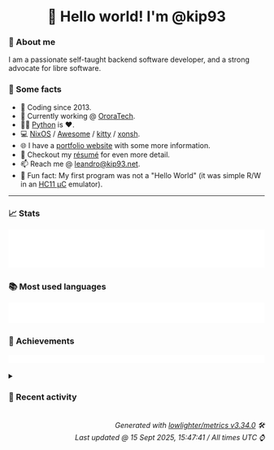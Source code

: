 <!-- README template, populated using this action:
     https://github.com/kip93/kip93/blob/main/.github/workflows/readme.yml. -->

<h1 align="center">👋 Hello world! I'm @kip93</h1> <!-- LOGIN => username -->

### 👤 About me

I am a passionate self-taught backend software developer, and a strong advocate for libre software.


### 💬 Some facts

* 📅 Coding since 2013.
* 💼 Currently working @ [OroraTech](https://ororatech.com/).
* 👨‍💻 [Python](https://github.com/search?q=user%3Akip93&l=python) is ❤️. <!-- LOGIN => username -->
* 💻 [NixOS](https://github.com/NixOS/) /
     [Awesome](https://github.com/awesomeWM/) /
     [kitty](https://github.com/kovidgoyal/kitty/) /
     [xonsh](https://github.com/xonsh/).
* 🌐 I have a [portfolio website](https://kip93.net/) with some more information.
* 📝 Checkout my [résumé](https://kip93.net/resume/) for even more detail.
* 📫 Reach me @ [leandro@kip93.net](mailto:leandro@kip93.net).
* 🎲 Fun fact: My first program was not a "Hello World" (it was simple R/W in an [HC11 µC](https://en.wikipedia.org/wiki/68HC11) emulator).


-----------------------------------------------------------------------------------------------------------------------


### 📈 Stats

![](./stats.svg)


### 📚 Most used languages <!-- by percentage, in decreasing order -->

![](./languages.svg)


### 🏅 Achievements

![](./achievements.svg)


<details> <!-- Last activity -->
<!-- Almost verbatim copy of https://github.com/lowlighter/metrics/blob/latest/source/templates/markdown/partials/activity.ejs, but restructured to be foldable. -->
<summary><h3>📰 Recent activity</h3></summary>

* ➡️ Pushed 66 commits in [kip93/nix](https://github.com/kip93/nix) on branch `fix/self-override`
  * [#44d096f](https://github.com/kip93/nix/commit/44d096f) `nix_store_is_valid_path` param `path` should be `const`
  * [#7e4608a](https://github.com/kip93/nix/commit/7e4608a) More `extern &#34;C&#34;` for FFI

This allows us to catch the header and file getting out of sync, because
we are not doing overloading by mistake.
  * [#eb56b18](https://github.com/kip93/nix/commit/eb56b18) DerivationBuildingGoal: Make almost everything private
  * [#c6ba120](https://github.com/kip93/nix/commit/c6ba120) `DerivationBuildingGoal::started` make local (lambda) variable
  * [#3b9c510](https://github.com/kip93/nix/commit/3b9c510) `DerivationBuildingGoal::outputLocks` make local variable
  * [#a63ac8d](https://github.com/kip93/nix/commit/a63ac8d) Inline `DerivationBuildingGoal::hookDone`
  * [#51dadad](https://github.com/kip93/nix/commit/51dadad) Move up `assert(!hook);`

We don&#39;t need to keep doing this every loop iteration, hook stuff it is only set
above.
  * [#7c1e5b3](https://github.com/kip93/nix/commit/7c1e5b3) In `DerivationBuildingGoal` Demote `actLock` to local variable

It doesn&#39;t need to be a field any more, because we just use it with two
loops.
  * [#4c44a21](https://github.com/kip93/nix/commit/4c44a21) Get rid of a `tryToBuild` tail recursive call with loop

This will make it easier to convert somethings to RAII.
  * [#95c5779](https://github.com/kip93/nix/commit/95c5779) `DerivationBuildingGoal::tryToBuild` pull hook waiting out of switch

Do this with a new `useHook` boolean we carefully make sure is set in
all cases. This change isn&#39;t really worthwhile by itself, but it allows
us to make further refactors (see later commits) which are
well-motivated.
  * [#c7603c6](https://github.com/kip93/nix/commit/c7603c6) Mark tmpDir as const
  * [#2fe629c](https://github.com/kip93/nix/commit/2fe629c) Fix deadlock in SSHMaster::addCommonSSHOpts()

When useMaster is true, startMaster() acquires the state lock, then
calls isMasterRunning(), which calls addCommonSSHOpts(), which tries
to acquire the state lock again, causing a deadlock.

The solution is to move tmpDir out of the state. It doesn&#39;t need to be
there in the first place because it never changes.
  * [#1286d5d](https://github.com/kip93/nix/commit/1286d5d) Fix macOS HUP detection using kqueue instead of poll

On macOS, poll() is fundamentally broken for HUP detection. It loses event
subscriptions when EVFILT_READ fires without matching the requested events
in the pollfd. This causes daemon processes to linger after client disconnect.

This commit replaces poll() with kqueue on macOS, which is what poll()
uses internally but without the bugs. The kqueue implementation uses
EVFILT_READ which works for both sockets and pipes, avoiding EVFILT_SOCK
which only works for sockets.

On Linux and other platforms, we continue using poll() with the standard
POSIX behavior where POLLHUP is always reported regardless of requested events.

Based on work from the Lix project (https://git.lix.systems/lix-project/lix)
commit 69ba3c92db3ecca468bcd5ff7849fa8e8e0fc6c0

Fixes: https://github.com/NixOS/nix/issues/13847
Related: https://git.lix.systems/lix-project/lix/issues/729
Apple bugs: rdar://37537852 (poll), FB17447257 (poll)

Co-authored-by: Jade Lovelace &lt;jadel@mercury.com&gt;
  * [#cbcb434](https://github.com/kip93/nix/commit/cbcb434) libexpr: Convert Symbol comparisons to switch statements

Now that Symbols are statically allocated at compile time with known IDs,
we can use switch statements instead of if-else chains for Symbol comparisons.
This provides better performance through compiler optimizations like jump tables.

Changes:
- Add public getId() method to Symbol class to access the internal ID
- Convert if-else chains comparing Symbol values to switch statements
  in primops.cc&#39;s derivationStrictInternal function
- Simplify control flow by removing the &#39;handled&#39; flag and moving the
  default attribute handling into the switch&#39;s default case

The static and runtime Symbol IDs are guaranteed to match by the
copyIntoSymbolTable implementation which asserts this invariant.

Co-authored-by: John Ericson &lt;git@JohnEricson.me&gt;
  * [#1935c19](https://github.com/kip93/nix/commit/1935c19) Merge pull request #13890 from xokdvium/mkstring-no-copy

Re-introduce mkStringNoCopy (revised)
  * [#6bdb5e8](https://github.com/kip93/nix/commit/6bdb5e8) Fix downstream MinGW build by not looking for Boost Regex
  * [#34181af](https://github.com/kip93/nix/commit/34181af) libexpr: Use mkStringNoCopy in prim_typeOf

This would lead to an unnecessary allocation. Not
a significant issue by any means, but it doesn&#39;t
have to allocate for most cases.
  * [#d62cfc1](https://github.com/kip93/nix/commit/d62cfc1) Re-introduce mkStringNoCopy (revised)

In b70d22b `mkStringNoCopy()` was renamed to
`mkString()`, but this is a bit risky since in code like

    vStringRegular.mkString(&#34;regular&#34;);

we want to be sure that the right overload is picked. (This is
especially problematic since the overload that takes an
`std::string_view` *does* allocate.)  So let&#39;s be explicit.

(Rebased from https://github.com/NixOS/nix/pull/11551)
  * [#725a2f3](https://github.com/kip93/nix/commit/725a2f3) don&#39;t include derivation name in temporary build directories

With the migration to /nix/var/nix/builds we now have failing builds
when the derivation name is too long.
This change removes the derivation name from the temporary build to have
a predictable prefix length:

Also see: https://github.com/NixOS/infra/pull/764
for context.
  * [#7b8ceb5](https://github.com/kip93/nix/commit/7b8ceb5) libutil, libexpr: #10542 abstract over getrusage for getting cpuTime stat and implement windows version

Update src/libutil/windows/current-process.cc

Prefer `nullptr` over `NULL`

Co-authored-by: Sergei Zimmerman &lt;sergei@zimmerman.foo&gt;

Update src/libutil/unix/current-process.cc

Prefer C++ type casts

Co-authored-by: Sergei Zimmerman &lt;sergei@zimmerman.foo&gt;

Update src/libutil/windows/current-process.cc

Prefer C++ type casts

Co-authored-by: Sergei Zimmerman &lt;sergei@zimmerman.foo&gt;

Update src/libutil/unix/current-process.cc

Don&#39;t allocate exception

Co-authored-by: Sergei Zimmerman &lt;sergei@zimmerman.foo&gt;
  * *On 9 Sept 2025, 18:06:13*
* 🔍 Reviewed [#440581 python3Packages.pycyphal: 1.24.3 -&gt; 1.24.5](https://github.com/NixOS/nixpkgs/pull/440581) in [NixOS/nixpkgs](https://github.com/NixOS/nixpkgs)
  * *On 9 Sept 2025, 14:29:24*
* 🔍 Reviewed [#439966 python3Packages.pkg-about: 1.4.0 -&gt; 1.5.0](https://github.com/NixOS/nixpkgs/pull/439966) in [NixOS/nixpkgs](https://github.com/NixOS/nixpkgs)
  * *On 4 Sept 2025, 13:37:13*
* ➡️ Pushed 27 commits in [kip93/nix](https://github.com/kip93/nix) on branch `master`
  * [#2eacb3c](https://github.com/kip93/nix/commit/2eacb3c) Merge pull request #13851 from lovesegfault/http-binary-cache-store-once

refactor(libstore/http-binary-cache-store): pragma once
  * [#0590b13](https://github.com/kip93/nix/commit/0590b13) Revert &#34;Add a crude tracing mechansim for the build results&#34;

The commit says it was added for CA testing --- manual I assume, since
there is no use of this in the test suite. I don&#39;t think we need it any
more, and I am not sure whether it was ever supposed to have made it to
`master` either.

This reverts commit 2eec2f765a86b8954f3a74ff148bc70a2d32be27.
  * [#241abcc](https://github.com/kip93/nix/commit/241abcc) refactor(libstore/http-binary-cache-store): pragma once
  * [#35978ca](https://github.com/kip93/nix/commit/35978ca) Merge pull request #13848 from obsidiansystems/factor-out-drv-check

Factor out `checkOutputs`
  * [#d1bdaef](https://github.com/kip93/nix/commit/d1bdaef) Factor out `checkOutputs`

We currently just use this during the build of a derivation, but there is no
reason we wouldn&#39;t want to use it elsewhere, e.g. to check the outputs
of someone else&#39;s build after the fact.

Moreover, I like pulling things out of `DerivationBuilder` that are
simple and don&#39;t need access to all that state. While
`DerivationBuilder` is unix-only, this refactor also make the code more
portable &#34;for free&#34;.

The header is private, at Eelco&#39;s request.
  * [#6c8f5ef](https://github.com/kip93/nix/commit/6c8f5ef) Merge pull request #13802 from obsidiansystems/post-build-hook-later

Move `runPostBuildHook` out of `DerivationBuilder`
  * [#193ad73](https://github.com/kip93/nix/commit/193ad73) Merge pull request #13808 from obsidiansystems/derivation-builder-kvm

Create `StringSet DerivationBuilderParams::systemFeatures`
  * [#f4a0161](https://github.com/kip93/nix/commit/f4a0161) Create `StringSet DerivationBuilderParams::systemFeatures`

Do this to avoid checking &#34;system features&#34; from the store config
directly, because we rather not have `DerivationBuilder` depend on
`Store`.
  * [#79211b6](https://github.com/kip93/nix/commit/79211b6) Merge pull request #13846 from obsidiansystems/derivation-builder-params-aggregate-initialize

No more `DerivationBuilderParams:` constructor!
  * [#f5f9e32](https://github.com/kip93/nix/commit/f5f9e32) No more `DerivationBuilderParams:` constructor!

I am not sure how/why this started working. C++23?
  * [#564593b](https://github.com/kip93/nix/commit/564593b) Merge pull request #13837 from xokdvium/bump-nixpkgs

flake: Update nixpkgs
  * [#8ee7479](https://github.com/kip93/nix/commit/8ee7479) Merge pull request #13819 from obsidiansystems/relative-url

Implement `parseURLRelative`, use in `HttpBinaryCacheStore`
  * [#e82210b](https://github.com/kip93/nix/commit/e82210b) Implement `parseURLRelative`, use in `HttpBinaryCacheStore`

This allows us to replace some very hacky and not correct string
concatentation in `HttpBinaryCacheStore`. It will especially be useful
with #13752, when today&#39;s hacks started to cause problems in practice,
not just theory.

Also make `fixGitURL` returned a `ParsedURL`.
  * [#625477a](https://github.com/kip93/nix/commit/625477a) flake: Update nixpkgs

• Updated input &#39;nixpkgs&#39;:
    &#39;github:NixOS/nixpkgs/cd32a774ac52caaa03bcfc9e7591ac8c18617ced?narHash=sha256-VtMQg02B3kt1oejwwrGn50U9Xbjgzfbb5TV5Wtx8dKI%3D&#39; (2025-08-17)
  → &#39;github:NixOS/nixpkgs/d98ce345cdab58477ca61855540999c86577d19d?narHash=sha256-O2CIn7HjZwEGqBrwu9EU76zlmA5dbmna7jL1XUmAId8%3D&#39; (2025-08-26)

This update contains d1266642a8722f2a05e311fa151c1413d2b9653c, which
is necessary for the TOML timestamps to get tested via nixpkgsLibTests job.
  * [#231f3af](https://github.com/kip93/nix/commit/231f3af) Merge pull request #13835 from obsidiansystems/better-string-split

Better `stringSplit`
  * [#cc4aa70](https://github.com/kip93/nix/commit/cc4aa70) Better `stringSplit`

I need this for some `ParseURL` improvements, but I figure this is
better to send as its own PR.

I changed the tests willy-nilly to sometimes use
`std::list&lt;std::string_view&gt;` instead of `Strings` (which is
`std::list&lt;std::string&gt;`).

Co-Authored-By: Sergei Zimmerman &lt;sergei@zimmerman.foo&gt;
  * [#0bd9d6a](https://github.com/kip93/nix/commit/0bd9d6a) Merge pull request #13832 from kip93/fix/empty-ports

Handle empty ports with new URL parsing
  * [#7989e31](https://github.com/kip93/nix/commit/7989e31) Handle empty ports
  * [#0250d50](https://github.com/kip93/nix/commit/0250d50) Move `runPostBuildHook` out of `DerivationBuilder`

It is suppposed to be &#34;post build&#34; not &#34;during the build&#34; after all. Its
location now matches that for the hook case (see elsewhere in
`DerivationdBuildingGoal`).

It was in a try-catch before, and now it isn&#39;t, but I believe that it is
impossible for it to throw `BuildError`, which is sufficient for this
code motion to be correct.
  * [#f0c7fbc](https://github.com/kip93/nix/commit/f0c7fbc) Add /etc/ssl/certs/ca-certificates.crt in docker.nix
  * *On 28 Aug 2025, 22:24:09*
</details>


<h6 align="right"><em>
    Generated with <a href="https://github.com/lowlighter/metrics/tree/latest/">lowlighter/metrics v3.34.0</a> 🛠️<br> <!-- VERSION => MAJOR.minor.patch -->
    Last updated @ 15 Sept 2025, 15:47:41 / All times UTC ⌚ <!-- meta.generated => DD/MM/YYYY, hh:mm -->
</em></h6>
